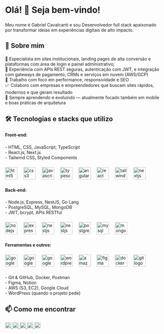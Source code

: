 <h1 align="left">Olá! 👋 Seja bem-vindo!</h1>

###

<p align="left">Meu nome é Gabriel Cavalcanti e sou Desenvolvedor full stack apaixonado por transformar ideias em experiências digitais de alto impacto.</p>

###

<h2 align="left">🚀 Sobre mim</h2>

###

<p align="left">🎯 Especialista em sites institucionais, landing pages de alta conversão e plataformas com área de login e painel administrativo;<br>🔐 Experiência com APIs REST seguras, autenticação com JWT, e integração com gateways de pagamento, CRMs e serviços em nuvem (AWS/GCP)<br>🔄 Trabalho com foco em performance, responsividade e SEO<br>📈 Colaboro com empresas e empreendedores que buscam sites rápidos, modernos e que geram resultado<br>🧠 Sempre aprendendo e evoluindo — atualmente focado também em mobile e boas práticas de arquitetura</p>

###

<h2 align="left">🛠️ Tecnologias e stacks que utilizo</h2>

###

<h4 align="left">Front-end:</h4>

###

<p align="left">- HTML, CSS, JavaScript, TypeScript<br>- React.js, Next.js<br>- Tailwind CSS, Styled Components</p>

###

<div align="left">
  <img src="https://cdn.jsdelivr.net/gh/devicons/devicon/icons/html5/html5-original.svg" height="40" alt="html5 logo"  />
  <img width="12" />
  <img src="https://cdn.jsdelivr.net/gh/devicons/devicon/icons/css3/css3-original.svg" height="40" alt="css3 logo"  />
  <img width="12" />
  <img src="https://cdn.jsdelivr.net/gh/devicons/devicon/icons/javascript/javascript-original.svg" height="40" alt="javascript logo"  />
  <img width="12" />
  <img src="https://cdn.jsdelivr.net/gh/devicons/devicon/icons/typescript/typescript-original.svg" height="40" alt="typescript logo"  />
  <img width="12" />
  <img src="https://cdn.jsdelivr.net/gh/devicons/devicon/icons/angularjs/angularjs-original.svg" height="40" alt="angularjs logo"  />
  <img width="12" />
  <img src="https://cdn.jsdelivr.net/gh/devicons/devicon/icons/react/react-original.svg" height="40" alt="react logo"  />
  <img width="12" />
  <img src="https://cdn.jsdelivr.net/gh/devicons/devicon@latest/icons/tailwindcss/tailwindcss-original.svg" height="40" alt="tailwindcss logo"  />
  <img width="12" />
  <img src="https://cdn.jsdelivr.net/gh/devicons/devicon/icons/nextjs/nextjs-original.svg" height="40" alt="nextjs logo"  />
</div>

###

<h4 align="left">Back-end:</h4>

###

<p align="left">- Node.js, Express, NestJS, Go Lang<br>- PostgreSQL, MySQL, MongoDB<br>- JWT, bcrypt, APIs RESTful</p>

###

<div align="left">
  <img src="https://cdn.jsdelivr.net/gh/devicons/devicon/icons/nodejs/nodejs-original.svg" height="40" alt="nodejs logo"  />
  <img width="12" />
  <img src="https://cdn.jsdelivr.net/gh/devicons/devicon/icons/express/express-original.svg" height="40" alt="express logo"  />
  <img width="12" />
  <img src="https://cdn.jsdelivr.net/gh/devicons/devicon/icons/nestjs/nestjs-original.svg" height="40" alt="nestjs logo"  />
  <img width="12" />
  <img src="https://cdn.jsdelivr.net/gh/devicons/devicon@latest/icons/go/go-original-wordmark.svg" height="40" alt="nestjs logo"  />
  <img width="12" />          
  <img src="https://cdn.jsdelivr.net/gh/devicons/devicon/icons/postgresql/postgresql-original.svg" height="40" alt="postgresql logo"  />
  <img width="12" />
  <img src="https://cdn.jsdelivr.net/gh/devicons/devicon/icons/mysql/mysql-original.svg" height="40" alt="mysql logo"  />
  <img width="12" />
  <img src="https://cdn.jsdelivr.net/gh/devicons/devicon/icons/mongodb/mongodb-original.svg" height="40" alt="mongodb logo"  />
</div>

###

<h4 align="left">Ferramentas e outros:</h4>

###

<div align="left">
  <img src="https://cdn.jsdelivr.net/gh/devicons/devicon/icons/googlecloud/googlecloud-original.svg" height="40" alt="googlecloud logo"  />
  <img width="12" />
  <img src="https://cdn.jsdelivr.net/gh/devicons/devicon@latest/icons/notion/notion-original.svg" height="40" alt="googlecloud logo"  />
  <img width="12" />
  <img src="https://cdn.jsdelivr.net/gh/devicons/devicon@latest/icons/postman/postman-original.svg" height="40" alt="googlecloud logo"  />
  <img width="12" />
  <img src="https://cdn.jsdelivr.net/gh/devicons/devicon/icons/wordpress/wordpress-original.svg" height="40" alt="wordpress logo"  />
  <img width="12" />
  <img src="https://cdn.jsdelivr.net/gh/devicons/devicon/icons/amazonwebservices/amazonwebservices-line-wordmark.svg" height="40" alt="amazonwebservices logo"  />
  <img width="12" />
  <img src="https://cdn.jsdelivr.net/gh/devicons/devicon/icons/figma/figma-original.svg" height="40" alt="figma logo"  />
  <img width="12" />
  <img src="https://cdn.jsdelivr.net/gh/devicons/devicon/icons/docker/docker-original.svg" height="40" alt="docker logo"  />
  <img width="12" />
  <img src="https://cdn.jsdelivr.net/gh/devicons/devicon/icons/git/git-original.svg" height="40" alt="git logo"  />
</div>

###

<p align="left">- Git & GitHub, Docker, Postman<br>- Figma, Notion<br>- AWS (S3, EC2), Google Cloud<br>- WordPress (quando o projeto pede)</p>

###

<h2 align="left">📫 Como me encontrar</h2>

###

<p align="left">
  <a href="https://gabrielcavalcanti.tech" target="_blank">
    <img alt="Portfólio" height="20" src="https://img.shields.io/badge/Portfólio-4b8bbe?style=for-the-badge&logo=internet-explorer&logoColor=white"/>
  </a>
  <a href="mailto:gabrielmoc2010@gmail.com">
    <img alt="E-mail" height="20" src="https://img.shields.io/badge/E--mail-D14836?style=for-the-badge&logo=gmail&logoColor=white"/>
  </a>
  <a href="https://linkedin.com/in/gabrielmoc/" target="_blank">
    <img alt="LinkedIn" height="20" src="https://img.shields.io/badge/LinkedIn-0A66C2?style=for-the-badge&logo=linkedin&logoColor=white"/>
  </a>
  <a href="https://instagram.com/gabrielmoc__" target="_blank">
    <img alt="Instagram" height="20" src="https://img.shields.io/badge/Instagram-E4405F?style=for-the-badge&logo=instagram&logoColor=white"/>
  </a>
  <a href="https://wa.me/5581982071988" target="_blank">
    <img alt="WhatsApp" height="20" src="https://img.shields.io/badge/WhatsApp-25D366?style=for-the-badge&logo=whatsapp&logoColor=white"/>
  </a>
</p>
